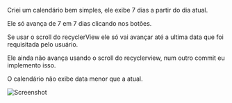 Criei um calendário bem simples, ele exibe 7 dias a partir do dia atual.

Ele só avança de 7 em 7 dias clicando nos botões.

Se usar o scroll do recyclerView ele só vai avançar até a ultima data que foi requisitada pelo usuário.

Ele ainda não avança usando o scroll do recyclerview, num outro commit eu implemento isso.

O calendário não exibe data menor que a atual.

![Screenshot](https://s28.postimg.org/ozc0408v1/Screenshot_20170811-001737.png)